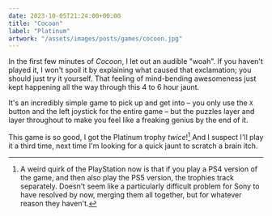 ```yaml
---
date: 2023-10-05T21:24:00+00:00
title: "Cocoon"
label: "Platinum"
artwork: "/assets/images/posts/games/cocoon.jpg"
---
```


In the first few minutes of *Cocoon*, I let out an audible "woah". If you haven't played it, I won't spoil it by explaining what caused that exclamation; you should just try it yourself. That feeling of mind-bending awesomeness just kept happening all the way through this 4 to 6 hour jaunt. 

It's an incredibly simple game to pick up and get into – you only use the `X` button and the left joystick for the entire game – but the puzzles layer and layer throughout to make you feel like a freaking genius by the end of it.

This game is so good, I got the Platinum trophy *twice*![^1] And I suspect I'll play it a third time, next time I'm looking for a quick jaunt to scratch a brain itch.

[^1]: A weird quirk of the PlayStation now is that if you play a PS4 version of the game, and then also play the PS5 version, the trophies track separately. Doesn't seem like a particularly difficult problem for Sony to have resolved by now, merging them all together, but for whatever reason they haven't.